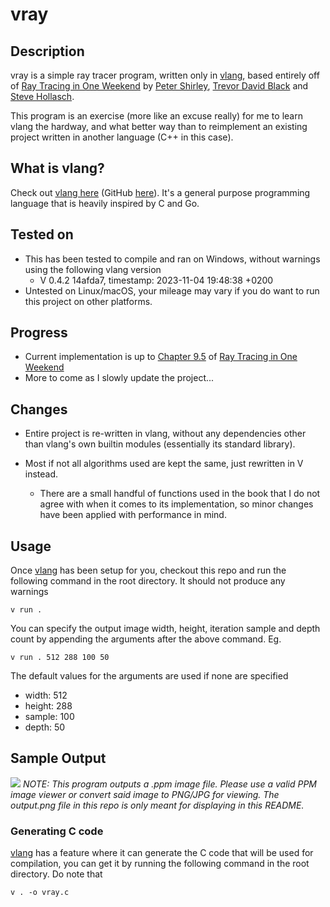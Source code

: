 # vray

## Description
vray is a simple ray tracer program, written only in [vlang](https://vlang.io/), based entirely off of [Ray Tracing in One Weekend](https://raytracing.github.io/books/RayTracingInOneWeekend.html) by [Peter Shirley](https://github.com/petershirley), [Trevor David Black](https://github.com/trevordblack) and [Steve Hollasch](https://github.com/hollasch).

This program is an exercise (more like an excuse really) for me to learn vlang the hardway, and what better way than to reimplement an existing project written in another language (C++ in this case).

## What is vlang?
Check out [vlang here](https://vlang.io/) (GitHub [here](https://github.com/vlang/v)). It's a general purpose programming language that is heavily inspired by C and Go.

## Tested on
- This has been tested to compile and ran on Windows, without warnings using the following vlang version
  - V 0.4.2 14afda7, timestamp: 2023-11-04 19:48:38 +0200
- Untested on Linux/macOS, your mileage may vary if you do want to run this project on other platforms.

## Progress
- Current implementation is up to [Chapter 9.5](https://raytracing.github.io/books/RayTracingInOneWeekend.html#diffusematerials/usinggammacorrectionforaccuratecolorintensity) of [Ray Tracing in One Weekend](https://raytracing.github.io/books/RayTracingInOneWeekend.html)
- More to come as I slowly update the project...

## Changes
- Entire project is re-written in vlang, without any dependencies other than vlang's own builtin modules (essentially its standard library).

- Most if not all algorithms used are kept the same, just rewritten in V instead.
  - There are a small handful of functions used in the book that I do not agree with when it comes to its implementation, so minor changes have been applied with performance in mind.

## Usage
Once [vlang](https://vlang.io/) has been setup for you, checkout this repo and run the following command in the root directory. It should not produce any warnings
```
v run .
```
You can specify the output image width, height, iteration sample and depth count by appending the arguments after the above command. Eg.
```
v run . 512 288 100 50
```
The default values for the arguments are used if none are specified
- width: 512
- height: 288
- sample: 100
- depth: 50

## Sample Output
![](output.png)
*NOTE: This program outputs a .ppm image file. Please use a valid PPM image viewer or convert said image to PNG/JPG for viewing. The output.png file in this repo is only meant for displaying in this README.*

### Generating C code
[vlang](https://vlang.io/) has a feature where it can generate the C code that will be used for compilation, you can get it by running the following command in the root directory. Do note that
```
v . -o vray.c
```
